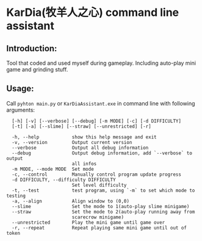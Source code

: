 # KarDia(牧羊人之心) command line assistant

## Introduction:
Tool that coded and used myself during gameplay. Including auto-play mini game and grinding stuff.

## Usage:
Call `pyhton main.py` or `KarDiaAssistant.exe` in command line with following arguments:

```
  [-h] [-v] [--verbose] [--debug] [-m MODE] [-c] [-d DIFFICULTY]
  [-t] [-a] [--slime] [--straw] [--unrestricted] [-r]
 
  -h, --help            show this help message and exit
  -v, --version         Output current version
  --verbose             Output all debug information
  --debug               Output debug information, add `--verbose` to output
                        all infos
  -m MODE, --mode MODE  Set mode
  -c, --control         Manually control program update progress
  -d DIFFICULTY, --difficulty DIFFICULTY
                        Set level difficulty
  -t, --test            test program, using `-m` to set which mode to testing
  -a, --align           Align window to (0,0)
  --slime               Set the mode to 1(auto-play slime minigame)
  --straw               Set the mode to 2(auto-play running away from
                        scarecrow minigame)
  --unrestricted        Play the mini game until game over
  -r, --repeat          Repeat playing same mini game until out of token
  ```
